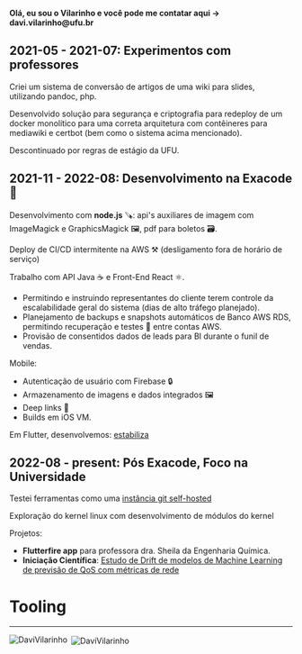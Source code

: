 **Olá, eu sou o Vilarinho e você pode me contatar aqui -> davi.vilarinho\@ufu.br**

2021-05 - 2021-07: Experimentos com professores
----------------------------------------------

Criei um sistema de conversão de artigos de uma wiki para slides, utilizando pandoc, php.

Desenvolvido solução para segurança e criptografia para redeploy de um docker monolítico para uma correta arquitetura com contêineres para mediawiki e certbot (bem como o sistema acima mencionado).

Descontinuado por regras de estágio da UFU.

2021-11 - 2022-08: Desenvolvimento na Exacode 🚀
----------------------------------------------

Desenvolvimento com **node.js** 🪚: api's auxiliares de imagem com ImageMagick e GraphicsMagick 🖼️, pdf para boletos 🗃️.

Deploy de CI/CD intermitente na AWS ⚒️ (desligamento fora de horário de serviço)

Trabalho com API Java ☕ e Front-End React ⚛️.
- Permitindo e instruindo representantes do cliente terem controle da escalabilidade geral do sistema (dias de alto tráfego planejado).
- Planejamento de backups e snapshots automáticos de Banco AWS RDS, permitindo recuperação e testes 💾 entre contas AWS.
- Provisão de consentidos dados de leads para BI durante o funil de vendas.

Mobile:
- Autenticação de usuário com Firebase 🔒
- Armazenamento de imagens e dados integrados 🖼️
- Deep links 🔗
- Builds em iOS VM.
  
Em Flutter, desenvolvemos: [estabiliza](https://play.google.com/store/apps/details?id=br.com.exacode.estabiliza&hl=en&gl=us)

2022-08 - present: Pós Exacode, Foco na Universidade
----------------------------------

Testei ferramentas como uma [instância git self-hosted](https://docs.gitea.io/)

Exploração do kernel linux com desenvolvimento de módulos do kernel

Projetos: 
- **Flutterfire app** para professora dra. Sheila da Engenharia Química.
- **Iniciação Científica**: [Estudo de Drift de modelos de Machine Learning de previsão de QoS com métricas de rede](https://github.com/DaviVilarinho/ic-intervalo-qos)

# Tooling
---------

<p><img align="left" src="https://github-readme-stats.vercel.app/api/top-langs?username=DaviVilarinho&show_icons=true&locale=en&layout=compact" alt="DaviVilarinho" /></p>
<p>&nbsp;<img align="center" src="https://github-readme-stats.vercel.app/api?username=DaviVilarinho&show_icons=true&locale=en" alt="DaviVilarinho" /></p>
